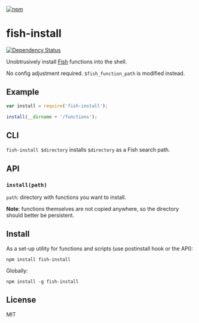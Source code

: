 [![npm](https://nodei.co/npm/fish-install.png)](https://nodei.co/npm/fish-install/)

# fish-install

[![Dependency Status][david-badge]][david]

Unobtrusively install [Fish](http://fishshell.com/) functions into the shell.

No config adjustment required. `$fish_function_path` is modified instead.

[david]: https://david-dm.org/eush77/fish-install
[david-badge]: https://david-dm.org/eush77/fish-install.png

## Example

```js
var install = require('fish-install');

install(__dirname + '/functions');
```

## CLI

`fish-install $directory` installs `$directory` as a Fish search path.

## API

### `install(path)`

`path`: directory with functions you want to install.

**Note**: functions themselves are not copied anywhere, so the directory should better be persistent.

## Install

As a set-up utility for functions and scripts (use postinstall hook or the API):

```shell
npm install fish-install
```

Globally:

```shell
npm install -g fish-install
```

## License

MIT
